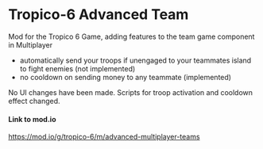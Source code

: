 # Tropico-6 Advanced Team
Mod for the Tropico 6 Game, adding features to the team game component in Multiplayer

- automatically send your troops if unengaged to your teammates island to fight enemies (not implemented)
- no cooldown on sending money to any teammate (implemented)

No UI changes have been made. 
Scripts for troop activation and cooldown effect changed.

#### Link to mod.io
https://mod.io/g/tropico-6/m/advanced-multiplayer-teams
